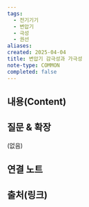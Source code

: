 ```yaml
---
tags:
  - 전기기기
  - 변압기
  - 극성
  - 권선
aliases: 
created: 2025-04-04
title: 변압기 감극성과 가극성
note-type: COMMON
completed: false
---
```


## 내용(Content)


## 질문 & 확장

(없음)

## 연결 노트

## 출처(링크)

